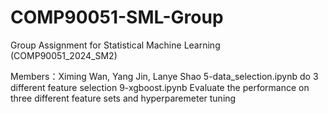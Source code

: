 # COMP90051-SML-Group
Group Assignment for Statistical Machine Learning (COMP90051_2024_SM2)

Members：Ximing Wan, Yang Jin, Lanye Shao
5-data_selection.ipynb do 3 different feature selection
9-xgboost.ipynb Evaluate the performance on three different feature sets and hyperparemeter tuning